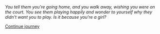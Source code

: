 
*You tell them you're going home, and you walk away, wishing you were on the court. You see
them playing happily and wonder to yourself why they didn't want you to play. Is it because
you're a girl?*

[Continue journey](/node/college)